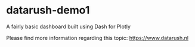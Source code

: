 # datarush-demo1
A fairly basic dashboard built using Dash for Plotly

Please find more information regarding this topic: https://www.datarush.nl
